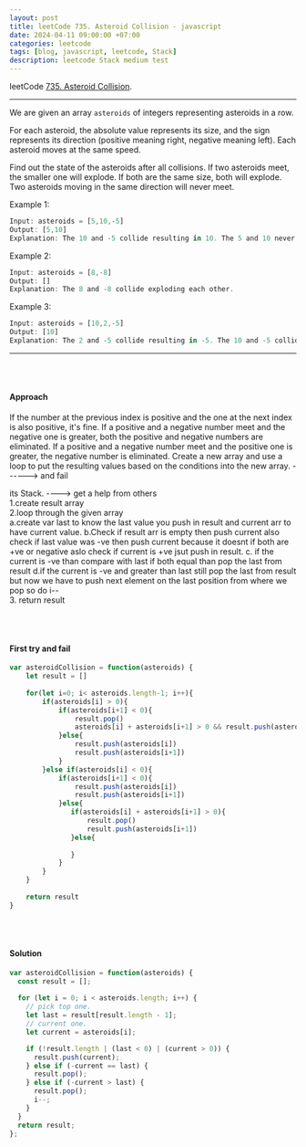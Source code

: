 ```yaml
---
layout: post
title: leetCode 735. Asteroid Collision - javascript
date: 2024-04-11 09:00:00 +07:00
categories: leetcode
tags: [blog, javascript, leetcode, Stack]
description: leetcode Stack medium test
---
```


leetCode [735. Asteroid Collision](https://leetcode.com/problems/asteroid-collision/).

<hr>

We are given an array `asteroids` of integers representing asteroids in a row.

For each asteroid, the absolute value represents its size, and the sign represents its direction (positive meaning right, negative meaning left). Each asteroid moves at the same speed.

Find out the state of the asteroids after all collisions. If two asteroids meet, the smaller one will explode. If both are the same size, both will explode. Two asteroids moving in the same direction will never meet.

Example 1:

```javascript
Input: asteroids = [5,10,-5]
Output: [5,10]
Explanation: The 10 and -5 collide resulting in 10. The 5 and 10 never collide.
```

Example 2:
```javascript
Input: asteroids = [8,-8]
Output: []
Explanation: The 8 and -8 collide exploding each other.
```

Example 3:
```javascript
Input: asteroids = [10,2,-5]
Output: [10]
Explanation: The 2 and -5 collide resulting in -5. The 10 and -5 collide resulting in 10.
```


<hr>


<br>
<br>


#### Approach

If the number at the previous index is positive and the one at the next index is also positive, it's fine. If a positive and a negative number meet and the negative one is greater, both the positive and negative numbers are eliminated. If a positive and a negative number meet and the positive one is greater, the negative number is eliminated. Create a new array and use a loop to put the resulting values ​​based on the conditions into the new array.
------> and fail


its Stack. 
----> get a help from others <br>
1.create result array <br>
2.loop through the given array<br>
    a.create var last to know the last value you push in result and current arr to have current value.
    b.Check if result arr is empty then push current also check if last value was -ve then push current because it doesnt if both are +ve or negative aslo check if current is +ve jsut push in result.
    c. if the current is -ve than compare with last if both equal than pop the last from result
    d.if the current is -ve and greater than last still pop the last from result but now we have to push next element on the last position from where we pop so do i--<br>
3. return result


<br>

<br>

#### First try and fail


```javascript
var asteroidCollision = function(asteroids) {
    let result = []
    
    for(let i=0; i< asteroids.length-1; i++){
        if(asteroids[i] > 0){
            if(asteroids[i+1] < 0){
                result.pop()
                asteroids[i] + asteroids[i+1] > 0 && result.push(asteroids[i])  
            }else{
                result.push(asteroids[i])
                result.push(asteroids[i+1])
            }
        }else if(asteroids[i] < 0){
            if(asteroids[i+1] < 0){
                result.push(asteroids[i])
                result.push(asteroids[i+1])
            }else{
               if(asteroids[i] + asteroids[i+1] > 0){
                   result.pop()
                   result.push(asteroids[i+1])  
               }else{
                   
               }
            }
        }
    }
    
    return result
}
```




<br>
<br>


#### Solution



```javascript
var asteroidCollision = function(asteroids) {
  const result = [];
    
  for (let i = 0; i < asteroids.length; i++) {
    // pick top one.
    let last = result[result.length - 1];
    // current one.
    let current = asteroids[i];

    if (!result.length | (last < 0) | (current > 0)) {
      result.push(current);
    } else if (-current == last) {
      result.pop();
    } else if (-current > last) {
      result.pop();
      i--;
    }
  }
  return result;
};
```







